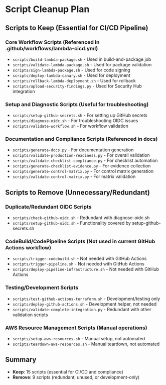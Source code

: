 # Script Cleanup Plan

## Scripts to Keep (Essential for CI/CD Pipeline)

### Core Workflow Scripts (Referenced in .github/workflows/lambda-cicd.yml)
- `scripts/build-lambda-package.sh` - Used in build-and-package job
- `scripts/validate-lambda-package.sh` - Used for package validation
- `scripts/sign-lambda-package.sh` - Used for code signing
- `scripts/deploy-lambda-canary.sh` - Used for deployment
- `scripts/rollback-lambda-deployment.sh` - Used for rollback
- `scripts/upload-security-findings.py` - Used for Security Hub integration

### Setup and Diagnostic Scripts (Useful for troubleshooting)
- `scripts/setup-github-secrets.sh` - For setting up GitHub secrets
- `scripts/diagnose-oidc.sh` - For troubleshooting OIDC issues
- `scripts/validate-workflow.sh` - For workflow validation

### Documentation and Compliance Scripts (Referenced in docs)
- `scripts/generate-docs.py` - For documentation generation
- `scripts/validate-production-readiness.py` - For overall validation
- `scripts/validate-checklist-compliance.py` - For checklist automation
- `scripts/generate-checklist-evidence.py` - For evidence collection
- `scripts/generate-control-matrix.py` - For control matrix generation
- `scripts/validate-control-matrix.py` - For matrix validation

## Scripts to Remove (Unnecessary/Redundant)

### Duplicate/Redundant OIDC Scripts
- `scripts/check-github-oidc.sh` - Redundant with diagnose-oidc.sh
- `scripts/setup-github-oidc.sh` - Functionality covered by setup-github-secrets.sh

### CodeBuild/CodePipeline Scripts (Not used in current GitHub Actions workflow)
- `scripts/trigger-codebuild.sh` - Not needed with GitHub Actions
- `scripts/trigger-pipeline.sh` - Not needed with GitHub Actions
- `scripts/deploy-pipeline-infrastructure.sh` - Not needed with GitHub Actions

### Testing/Development Scripts
- `scripts/test-github-actions-terraform.sh` - Development/testing only
- `scripts/deploy-github-actions.sh` - Development helper, not needed
- `scripts/validate-complete-integration.py` - Redundant with other validation scripts

### AWS Resource Management Scripts (Manual operations)
- `scripts/setup-aws-resources.sh` - Manual setup, not automated
- `scripts/teardown-aws-resources.sh` - Manual teardown, not automated

## Summary
- **Keep**: 15 scripts (essential for CI/CD and compliance)
- **Remove**: 9 scripts (redundant, unused, or development-only)